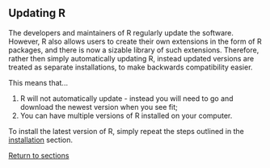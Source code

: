 ## Updating R

The developers and maintainers of R regularly update the software. However, R also allows users to create their own extensions in the form of R packages, and there is now a sizable library of such extensions. Therefore, rather then simply automatically updating R, instead updated versions are treated as separate installations, to make backwards compatibility easier.

This means that...
1. R will not automatically update - instead you will need to go and download the newest version when you see fit;
2. You can have multiple versions of R installed on your computer.

To install the latest version of R, simply repeat the steps outlined in the [installation](C01_P001_R_installation.md) section.

[Return to sections](C00_P002_Chapters.md)


